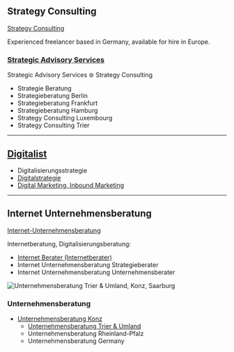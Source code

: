 ## Strategy Consulting

[Strategy Consulting](https://thomaswinterstetter.com#strategy-consulting)

Experienced freelancer based in Germany, available for hire in Europe.

### [Strategic Advisory Services](https://thomaswinterstetter.com)

Strategic Advisory Services ⊜ Strategy Consulting

- Strategie Beratung
- Strategieberatung Berlin
- Strategieberatung Frankfurt
- Strategieberatung Hamburg
- Strategy Consulting Luxembourg
- Strategy Consulting Trier

---

## [Digitalist](https://thomaswinterstetter.com)

- Digitalisierungsstrategie
- [Digitalstrategie](https://thomaswinterstetter.com)
- [Digital Marketing, Inbound Marketing](https://thomaswinterstetter.com#internet-consulting)

---

## Internet Unternehmensberatung

[Internet-Unternehmensberatung](https://thomaswinterstetter.com#internet-unternehmensberatung)

Internetberatung, Digitalisierungsberatung:

- [Internet Berater (Internetberater)](https://thomaswinterstetter.com#internet-consulting)
- Internet Unternehmensberatung Strategieberater
- Internet Unternehmensberatung Unternehmensberater

![Unternehmensberatung Trier & Umland, Konz, Saarburg](.png)

### Unternehmensberatung

- [Unternehmensberatung Konz](https://thomaswinterstetter.com/#unternehmensberatung)
   - [Unternehmensberatung Trier & Umland](https://thomaswinterstetter.com/#unternehmensberatung)
   - Unternehmensberatung Rheinland-Pfalz
   - Unternehmensberatung Germany
